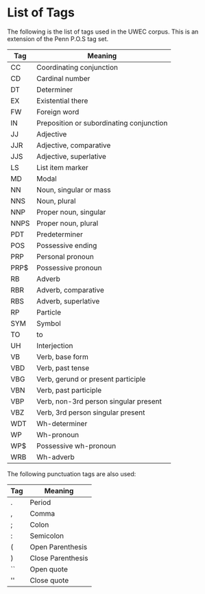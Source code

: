 List of Tags
============

The following is the list of tags used in the UWEC corpus. This is an extension of the Penn P.O.S tag set.

| Tag   | Meaning                                   |
|-------|-------------------------------------------|
| CC	| Coordinating conjunction				    |
| CD	| Cardinal number						    |
| DT	| Determiner								|
| EX	| Existential there						    |
| FW	| Foreign word							    |
| IN	| Preposition or subordinating conjunction  |
| JJ	| Adjective								    |
| JJR	| Adjective, comparative					|
| JJS	| Adjective, superlative					|
| LS	| List item marker						    |
| MD	| Modal									    |
| NN	| Noun, singular or mass					|
| NNS	| Noun, plural							    |
| NNP	| Proper noun, singular					    |
| NNPS	| Proper noun, plural					    |
| PDT	| Predeterminer							    |
| POS	| Possessive ending						    |
| PRP	| Personal pronoun						    |
| PRP$  | Possessive pronoun						|
| RB	| Adverb								    |
| RBR	| Adverb, comparative					    |
| RBS	| Adverb, superlative					    |
| RP	| Particle								    |
| SYM	| Symbol								    |
| TO	| to									    |
| UH	| Interjection							    |
| VB	| Verb, base form						    |
| VBD	| Verb, past tense						    |
| VBG	| Verb, gerund or present participle	    |
| VBN	| Verb, past participle					    |
| VBP	| Verb, non-3rd person singular present	    |
| VBZ	| Verb, 3rd person singular present		    |
| WDT	| Wh-determiner							    |
| WP	| Wh-pronoun							    |
| WP$	| Possessive wh-pronoun					    |
| WRB	| Wh-adverb								    |

The following punctuation tags are also used:

| Tag   | Meaning                                   |
|-------|-------------------------------------------|
| .     | Period                                    |
| ,     | Comma                                     |
| ;     | Colon                                     |
| :     | Semicolon                                 |
| (     | Open Parenthesis                          |
| )     | Close Parenthesis                         |
| ``    | Open quote                                |
| ''    | Close quote                               |